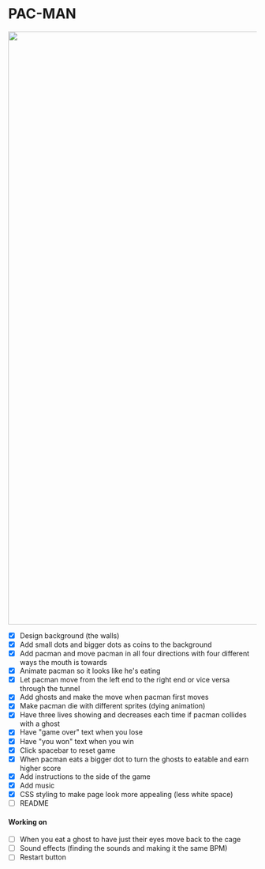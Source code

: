 # PAC-MAN
<p align="center">
<img src = "https://user-images.githubusercontent.com/53027578/87837983-4f317d80-c84a-11ea-8551-4969c6611057.png" width= "1200">
</p>

- [x] Design background (the walls)
- [x] Add small dots and bigger dots as coins to the background
- [x] Add pacman and move pacman in all four directions with four different ways the mouth is towards
- [x] Animate pacman so it looks like he's eating
- [x] Let pacman move from the left end to the right end or vice versa through the tunnel
- [x] Add ghosts and make the move when pacman first moves
- [x] Make pacman die with different sprites (dying animation)
- [x] Have three lives showing and decreases each time if pacman collides with a ghost
- [x] Have "game over" text when you lose
- [x] Have "you won" text when you win
- [x] Click spacebar to reset game
- [x] When pacman eats a bigger dot to turn the ghosts to eatable and earn higher score
- [x] Add instructions to the side of the game
- [x] Add music
- [x] CSS styling to make page look more appealing (less white space)
- [ ] README

#### Working on
- [ ] When you eat a ghost to have just their eyes move back to the cage
- [ ] Sound effects (finding the sounds and making it the same BPM)
- [ ] Restart button
